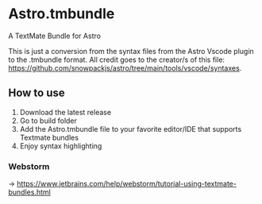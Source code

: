 # Astro.tmbundle
A TextMate Bundle for Astro

This is just a conversion from the syntax files from the Astro Vscode plugin to the .tmbundle format.
All credit goes to the creator/s of this file: https://github.com/snowpackjs/astro/tree/main/tools/vscode/syntaxes.

## How to use
1. Download the latest release
2. Go to build folder 
3. Add the Astro.tmbundle file to your favorite editor/IDE that supports Textmate bundles
4. Enjoy syntax highlighting

### Webstorm
-> https://www.jetbrains.com/help/webstorm/tutorial-using-textmate-bundles.html
